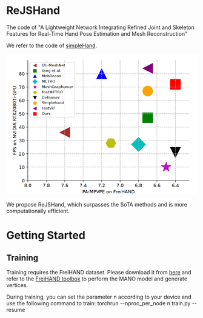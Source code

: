 # ReJSHand
The code of "A Lightweight Network Integrating Refined Joint and Skeleton Features for Real-Time Hand Pose Estimation and Mesh Reconstruction"

We refer to the code of [simpleHand](https://github.com/patienceFromZhou/simpleHand.git).  

![image](/configs/res.png)   

We propose ReJSHand, which surpasses the SoTA methods and is more computationally efficient.  

# Getting Started
## Training
Training requires the FreiHAND dataset. Please download it from [here](https://lmb.informatik.uni-freiburg.de/projects/freihand/) and refer to the [FreiHAND toolbox](https://github.com/lmb-freiburg/freihand) to perform the MANO model and generate vertices.


During training, you can set the parameter n according to your device and use the following command to train:
    torchrun --nproc_per_node n train.py --resume
